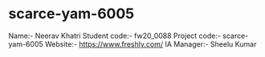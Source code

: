 # scarce-yam-6005

Name:- Neerav Khatri
Student code:- fw20_0088
Project code:- scarce-yam-6005
Website:- https://www.freshly.com/
IA Manager:- Sheelu Kumar
